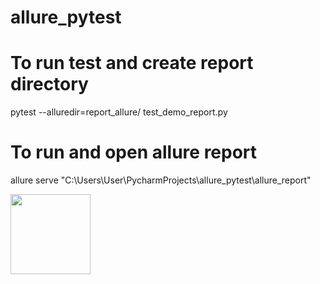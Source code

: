 # allure_pytest

# To run test and create report directory
pytest --alluredir=report_allure/ test_demo_report.py

# To run and open allure report
allure serve "C:\Users\User\PycharmProjects\allure_pytest\allure_report"

<img src="relative/path/in/repository/to/image.svg" width="128"/>
